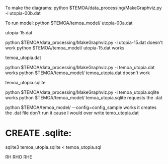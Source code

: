To make the diagrams:
python $TEMOA/data_processing/MakeGraphviz.py -i utopia-00b.dat

To run model:
python $TEMOA/temoa_model/ utopia-00a.dat


utopia-15.dat

python $TEMOA/data_processing/MakeGraphviz.py -i utopia-15.dat
doesn't work
python $TEMOA/temoa_model/ utopia-15.dat
works

temoa_utopia.dat

python $TEMOA/data_processing/MakeGraphviz.py -i temoa_utopia.dat
works
python $TEMOA/temoa_model/ temoa_utopia.dat
doesn't work

temoa_utopia.sqlite

python $TEMOA/data_processing/MakeGraphviz.py -i temoa_utopia.sqlite
works
python $TEMOA/temoa_model/ temoa_utopia.sqlite
requests the .dat

python $TEMOA/temoa_model/ --config=config_sample
works
it creates the .dat file
don't run it cause I would over write temo_utopia.dat

# CREATE .sqlite:

sqlite3 temoa_utopia.sqlite < temoa_utopia.sql


RH
RHO
RHE